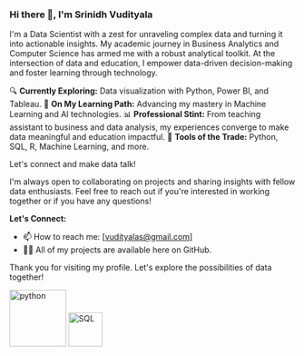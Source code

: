 ### Hi there 👋, I'm Srinidh Vudityala

I'm a Data Scientist with a zest for unraveling complex data and turning it into actionable insights. My academic journey in Business Analytics and Computer Science has armed me with a robust analytical toolkit. At the intersection of data and education, I empower data-driven decision-making and foster learning through technology.

🔍 **Currently Exploring:** Data visualization with Python, Power BI, and Tableau.
🤖 **On My Learning Path:** Advancing my mastery in Machine Learning and AI technologies.
📊 **Professional Stint:** From teaching assistant to business and data analysis, my experiences converge to make data meaningful and education impactful.
🔧 **Tools of the Trade:** Python, SQL, R, Machine Learning, and more.

Let's connect and make data talk!

I'm always open to collaborating on projects and sharing insights with fellow data enthusiasts. Feel free to reach out if you're interested in working together or if you have any questions!

**Let's Connect:**
- 📫 How to reach me: [vudityalas@gmail.com]
- 👨‍💻 All of my projects are available here on GitHub.

Thank you for visiting my profile. Let's explore the possibilities of data together!

<img width="100" height="100" src="https://img.icons8.com/clouds/100/python.png" alt="python"/>
<img width="60" height="60" src="https://img.icons8.com/external-soft-fill-juicy-fish/60/external-sql-coding-and-development-soft-fill-soft-fill-juicy-fish.png" alt="SQL"/>




